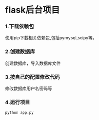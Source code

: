 # flask后台项目

### 1.下载依赖包

使用pip下载相关依赖包,包括pymysql,scipy等。

### 2.创建数据库

创建数据库，导入数据库文件

### 3.按自己的配置修改代码

修改数据库用户名密码等

### 4.运行项目

```
python app.py
```

